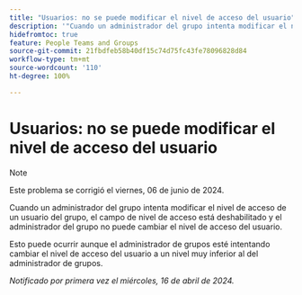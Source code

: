 ```yaml
---
title: "Usuarios: no se puede modificar el nivel de acceso del usuario"
description: '"Cuando un administrador del grupo intenta modificar el nivel de acceso de un usuario del grupo, el campo de nivel de acceso está deshabilitado y el administrador del grupo no puede cambiar el nivel de acceso del usuario".'
hidefromtoc: true
feature: People Teams and Groups
source-git-commit: 21fbdfeb58b40df15c74d75fc43fe78096828d84
workflow-type: tm+mt
source-wordcount: '110'
ht-degree: 100%

---
```



# Usuarios: no se puede modificar el nivel de acceso del usuario

>[!NOTE]
>
>Este problema se corrigió el viernes, 06 de junio de 2024.

Cuando un administrador del grupo intenta modificar el nivel de acceso de un usuario del grupo, el campo de nivel de acceso está deshabilitado y el administrador del grupo no puede cambiar el nivel de acceso del usuario.

Esto puede ocurrir aunque el administrador de grupos esté intentando cambiar el nivel de acceso del usuario a un nivel muy inferior al del administrador de grupos.

_Notificado por primera vez el miércoles, 16 de abril de 2024._

